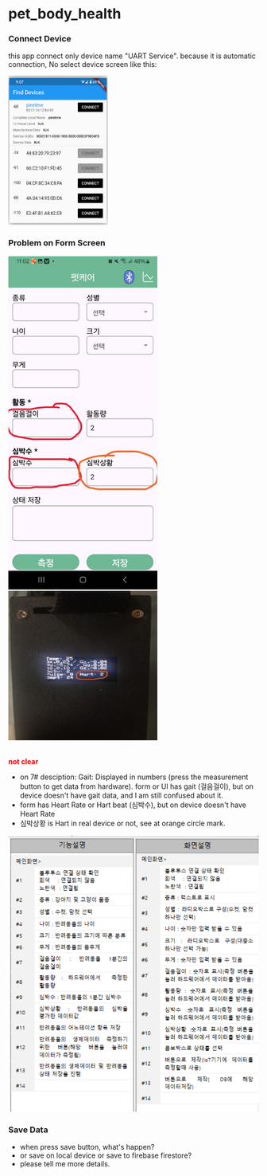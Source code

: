 # pet_body_health

### Connect Device
this app connect only device name "UART Service". because it is automatic connection, No select device screen like this:

<img src="./README assets/images/select-device-screen.png" width="200" height="300">

### Problem on Form Screen

<img src="./README assets/images/form-screen.jpeg" width="300">
<img src="./README assets/images/real-device.jpeg" width="300" height="300">

<br>
<br>

<p style="color:red"><b>not clear</b></p>

- on 7# desciption: Gait: Displayed in numbers (press the measurement button to get data from hardware). form or UI has gait (걸음걸이), but on device doesn't have gait data, and I am still confused about it. 
- form has Heart Rate or Hart beat (심박수), but on device doesn't have Heart Rate
- 심박상황 is Hart in real device or not, see at orange circle mark.

<img src="./README assets/images/explain-field.png" width="600">


### Save Data

- when press save button, what's happen?
- or save on local device or save to firebase firestore?
- please tell me more details.
